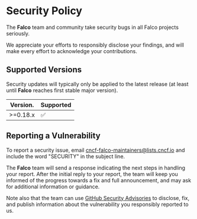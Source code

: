 # Security Policy

The **Falco** team and community take security bugs in all Falco projects seriously.

We appreciate your efforts to responsibly disclose your findings, and will make every effort to acknowledge your contributions.

## Supported Versions

Security updates will typically only be applied to the latest release (at least until **Falco** reaches first stable major version).

| Version.   | Supported          |
| ---------- | ------------------ |
| >=0.18.x   | :white_check_mark: |

## Reporting a Vulnerability

To report a security issue, email [cncf-falco-maintainers@lists.cncf.io](mailto:cncf-falco-maintainers@lists.cncf.io?subject=SECURITY) and include the word "SECURITY" in the subject line.

The **Falco** team will send a response indicating the next steps in handling your report. After the initial reply to your report, the team will keep you informed of the progress towards a fix and full announcement, and may ask for additional information or guidance.

Note also that the team can use [GitHub Security Advisories](https://help.github.com/en/github/managing-security-vulnerabilities/about-github-security-advisories) to disclose, fix, and publish information about the vulnerability you responsibly reported to us.
